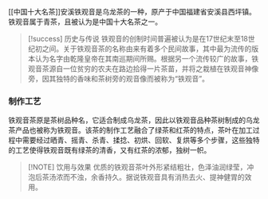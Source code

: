 [[中国十大名茶]]安溪铁观音是乌龙茶的一种，原产于中国福建省安溪县西坪镇。铁观音属于青茶，且被认为是中国十大名茶之一。


> [!success]  历史与传说
>铁观音的创制时间普遍被认为是在17世纪末至18世纪初之间。关于铁观音茶的名称由来有着多个民间故事，其中最为流传的版本认为名字由乾隆皇帝在其南巡期间所赐。根据另一个流传较广的故事，铁观音茶源自一位贫穷的农夫在路边拾得一片茶苗，并将之栽植在铁观音神像旁，因其独特的香味和茶树旁的观音像而被称为“铁观音”。

### 制作工艺
铁观音茶原是茶树品种名，它适合制成乌龙茶，因此以铁观音品种茶树制成的乌龙茶产品也被称为铁观音。该茶的制作工艺融合了绿茶和红茶的特点，茶叶在加工过程中需要经过晒青、摇青、杀青、揉捻、初烘、回软、复烘等多个步骤，这些独特的工艺使得铁观音既有绿茶的清香，又有红茶的浓郁，独树一帜。


> [!NOTE] 饮用与效果
> 优质的铁观音茶叶外形紧结粗壮，色泽油润绿莹，冲泡后茶汤浓而不浊，余香持久。据说铁观音具有消热去火、提神健胃的效用。
